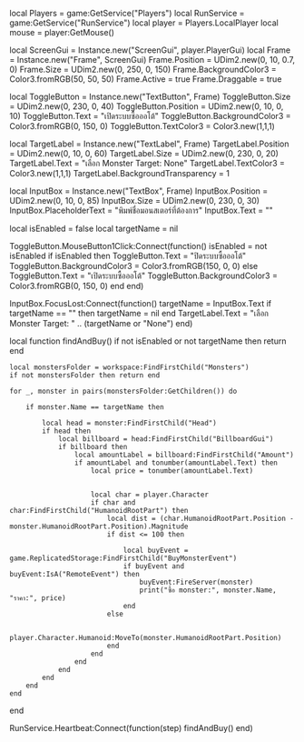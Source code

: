 

local Players = game:GetService("Players")
local RunService = game:GetService("RunService")
local player = Players.LocalPlayer
local mouse = player:GetMouse()


local ScreenGui = Instance.new("ScreenGui", player.PlayerGui)
local Frame = Instance.new("Frame", ScreenGui)
Frame.Position = UDim2.new(0, 10, 0.7, 0)
Frame.Size = UDim2.new(0, 250, 0, 150)
Frame.BackgroundColor3 = Color3.fromRGB(50, 50, 50)
Frame.Active = true
Frame.Draggable = true

local ToggleButton = Instance.new("TextButton", Frame)
ToggleButton.Size = UDim2.new(0, 230, 0, 40)
ToggleButton.Position = UDim2.new(0, 10, 0, 10)
ToggleButton.Text = "เปิดระบบซื้อออโต้"
ToggleButton.BackgroundColor3 = Color3.fromRGB(0, 150, 0)
ToggleButton.TextColor3 = Color3.new(1,1,1)

local TargetLabel = Instance.new("TextLabel", Frame)
TargetLabel.Position = UDim2.new(0, 10, 0, 60)
TargetLabel.Size = UDim2.new(0, 230, 0, 20)
TargetLabel.Text = "เลือก Monster Target: None"
TargetLabel.TextColor3 = Color3.new(1,1,1)
TargetLabel.BackgroundTransparency = 1

local InputBox = Instance.new("TextBox", Frame)
InputBox.Position = UDim2.new(0, 10, 0, 85)
InputBox.Size = UDim2.new(0, 230, 0, 30)
InputBox.PlaceholderText = "พิมพ์ชื่อมอนสเตอร์ที่ต้องการ"
InputBox.Text = ""


local isEnabled = false
local targetName = nil

ToggleButton.MouseButton1Click:Connect(function()
    isEnabled = not isEnabled
    if isEnabled then
        ToggleButton.Text = "ปิดระบบซื้อออโต้"
        ToggleButton.BackgroundColor3 = Color3.fromRGB(150, 0, 0)
    else
        ToggleButton.Text = "เปิดระบบซื้อออโต้"
        ToggleButton.BackgroundColor3 = Color3.fromRGB(0, 150, 0)
    end
end)

InputBox.FocusLost:Connect(function()
    targetName = InputBox.Text
    if targetName == "" then
        targetName = nil
    end
    TargetLabel.Text = "เลือก Monster Target: " .. (targetName or "None")
end)


local function findAndBuy()
    if not isEnabled or not targetName then return end
    
 
    local monstersFolder = workspace:FindFirstChild("Monsters")
    if not monstersFolder then return end
    
    for _, monster in pairs(monstersFolder:GetChildren()) do
     
        if monster.Name == targetName then
       
            local head = monster:FindFirstChild("Head")
            if head then
                local billboard = head:FindFirstChild("BillboardGui")
                if billboard then
                    local amountLabel = billboard:FindFirstChild("Amount")
                    if amountLabel and tonumber(amountLabel.Text) then
                        local price = tonumber(amountLabel.Text)
                        
                       
                        local char = player.Character
                        if char and char:FindFirstChild("HumanoidRootPart") then
                            local dist = (char.HumanoidRootPart.Position - monster.HumanoidRootPart.Position).Magnitude
                            if dist <= 100 then 
                              
                                local buyEvent = game.ReplicatedStorage:FindFirstChild("BuyMonsterEvent")
                                if buyEvent and buyEvent:IsA("RemoteEvent") then
                                    buyEvent:FireServer(monster)
                                    print("ซื้อ monster:", monster.Name, "ราคา:", price)
                                end
                            else
                                
                                 player.Character.Humanoid:MoveTo(monster.HumanoidRootPart.Position)
                            end
                        end
                    end
                end
            end
        end
    end
end


RunService.Heartbeat:Connect(function(step)
    findAndBuy()
end)

